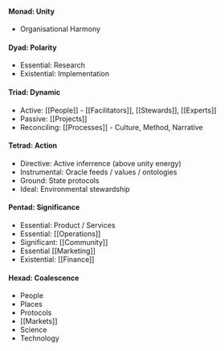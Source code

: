 #### Monad: Unity
- Organisational Harmony

#### Dyad: Polarity
- Essential: Research
- Existential: Implementation

#### Triad: Dynamic
- Active: [[People]] - [[Facilitators]], [[Stewards]], [[Experts]]
- Passive: [[Projects]] 
- Reconciling: [[Processes]] - Culture, Method, Narrative

#### Tetrad: Action
- Directive: Active inferrence (above unity energy)
- Instrumental: Oracle feeds / values / ontologies 
- Ground: State protocols
- Ideal: Environmental stewardship

#### Pentad: Significance
- Essential: Product / Services
- Essential: [[Operations]]
- Significant: [[Community]]
- Essential [[Marketing]]
- Existential: [[Finance]]

#### Hexad: Coalescence
- People
- Places
- Protocols
- [[Markets]]
- Science
- Technology
